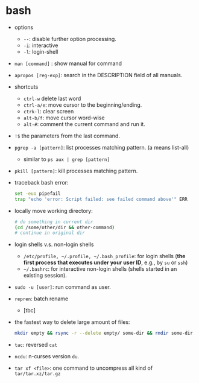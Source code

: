 # bash


* options
  * `--`: disable further option processing.
  * `-i`: interactive
  * `-l`: login-shell
* `man [command]` : show manual for command 
* `apropos [reg-exp]`: search in the DESCRIPTION field of all manuals.

* shortcuts
  * `ctrl-w` delete last word
  * `ctrl-a/e`: move cursor to the beginning/ending.
  * `ctrk-l`: clear screen
  * `alt-b/f`: move cursor word-wise
  * `alt-#`: comment the current command and run it.
* `!$` the parameters from the last command.
* `pgrep -a [pattern]`: list processes matching pattern. (a means list-all)
  * similar to `ps aux | grep [pattern]`
* `pkill [pattern]`: kill processes matching pattern.

* traceback bash error:

  ```bash
  set -euo pipefail
  trap "echo 'error: Script failed: see failed command above'" ERR
  ```

* locally move working directory:

  ```bash
  # do something in current dir
  (cd /some/other/dir && other-command)
  # continue in original dir
  ```

* login shells v.s. non-login shells

  *  `/etc/profile, ~/.profile, ~/.bash_profile`: for login shells (**the first process that executes under your user ID**, e.g., by `su` or `ssh`)
  * `~/.bashrc`: for interactive non-login shells (shells started in an existing session).

* `sudo -u [user]`: run command as user.

* `repren`: batch rename

  * [tbc]

* the fastest way to delete large amount of files:

  ```bash
  mkdir empty && rsync -r --delete empty/ some-dir && rmdir some-dir
  ```

* `tac`: reversed `cat`

* `ncdu`: n-curses version `du`.

* `tar xf <file>`: one command to uncompress all kind of `tar/tar.xz/tar.gz`